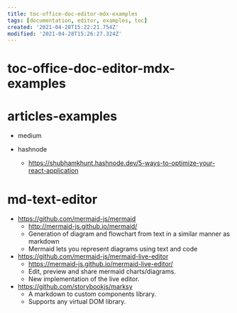 ```yaml
---
title: toc-office-doc-editor-mdx-examples
tags: [documentation, editor, examples, toc]
created: '2021-04-28T15:22:21.754Z'
modified: '2021-04-28T15:26:27.324Z'
---
```


# toc-office-doc-editor-mdx-examples

# articles-examples

- medium

- hashnode
  - https://shubhamkhunt.hashnode.dev/5-ways-to-optimize-your-react-application
# md-text-editor
- https://github.com/mermaid-js/mermaid
  - http://mermaid-js.github.io/mermaid/
  - Generation of diagram and flowchart from text in a similar manner as markdown
  - Mermaid lets you represent diagrams using text and code
- https://github.com/mermaid-js/mermaid-live-editor
  - https://mermaid-js.github.io/mermaid-live-editor/
  - Edit, preview and share mermaid charts/diagrams. 
  - New implementation of the live editor.
- https://github.com/storybookjs/marksy
  - A markdown to custom components library. 
  - Supports any virtual DOM library.

 

